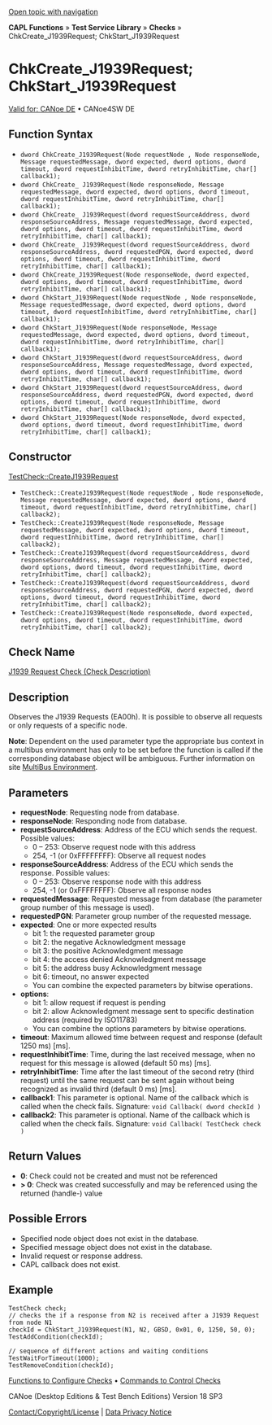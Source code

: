 [Open topic with navigation](../../../../../CANoeDEFamily.htm#Topics/CAPLFunctions/Test/Functions/CAPLfunctionChkCreateJ1939Request.md)

**CAPL Functions** » **Test Service Library** » **Checks** » ChkCreate_J1939Request; ChkStart_J1939Request

# ChkCreate_J1939Request; ChkStart_J1939Request

[Valid for: CANoe DE](../../../Shared/FeatureAvailability.md) • CANoe4SW DE

## Function Syntax

- `dword ChkCreate_J1939Request(Node requestNode , Node responseNode, Message requestedMessage, dword expected, dword options, dword timeout, dword requestInhibitTime, dword retryInhibitTime, char[] callback1);`
- `dword ChkCreate_ J1939Request(Node responseNode, Message requestedMessage, dword expected, dword options, dword timeout, dword requestInhibitTime, dword retryInhibitTime, char[] callback1);`
- `dword ChkCreate_ J1939Request(dword requestSourceAddress, dword responseSourceAddress, Message requestedMessage, dword expected, dword options, dword timeout, dword requestInhibitTime, dword retryInhibitTime, char[] callback1);`
- `dword ChkCreate_ J1939Request(dword requestSourceAddress, dword responseSourceAddress, dword requestedPGN, dword expected, dword options, dword timeout, dword requestInhibitTime, dword retryInhibitTime, char[] callback1);`
- `dword ChkCreate_J1939Request(Node responseNode, dword expected, dword options, dword timeout, dword requestInhibitTime, dword retryInhibitTime, char[] callback1);`
- `dword ChkStart_J1939Request(Node requestNode , Node responseNode, Message requestedMessage, dword expected, dword options, dword timeout, dword requestInhibitTime, dword retryInhibitTime, char[] callback1);`
- `dword ChkStart_J1939Request(Node responseNode, Message requestedMessage, dword expected, dword options, dword timeout, dword requestInhibitTime, dword retryInhibitTime, char[] callback1);`
- `dword ChkStart_J1939Request(dword requestSourceAddress, dword responseSourceAddress, Message requestedMessage, dword expected, dword options, dword timeout, dword requestInhibitTime, dword retryInhibitTime, char[] callback1);`
- `dword ChkStart_J1939Request(dword requestSourceAddress, dword responseSourceAddress, dword requestedPGN, dword expected, dword options, dword timeout, dword requestInhibitTime, dword retryInhibitTime, char[] callback1);`
- `dword ChkStart_J1939Request(Node responseNode, dword expected, dword options, dword timeout, dword requestInhibitTime, dword retryInhibitTime, char[] callback1);`

## Constructor

[TestCheck::CreateJ1939Request](../../../Shared/CAPL/General/ClassesAndObjects.md)

- `TestCheck::CreateJ1939Request(Node requestNode , Node responseNode, Message requestedMessage, dword expected, dword options, dword timeout, dword requestInhibitTime, dword retryInhibitTime, char[] callback2);`
- `TestCheck::CreateJ1939Request(Node responseNode, Message requestedMessage, dword expected, dword options, dword timeout, dword requestInhibitTime, dword retryInhibitTime, char[] callback2);`
- `TestCheck::CreateJ1939Request(dword requestSourceAddress, dword responseSourceAddress, Message requestedMessage, dword expected, dword options, dword timeout, dword requestInhibitTime, dword retryInhibitTime, char[] callback2);`
- `TestCheck::CreateJ1939Request(dword requestSourceAddress, dword responseSourceAddress, dword requestedPGN, dword expected, dword options, dword timeout, dword requestInhibitTime, dword retryInhibitTime, char[] callback2);`
- `TestCheck::CreateJ1939Request(Node responseNode, dword expected, dword options, dword timeout, dword requestInhibitTime, dword retryInhibitTime, char[] callback2);`

## Check Name

[J1939 Request Check (Check Description)](../../../TestCommands/CheckDescriptions/CDJ1939RequestCheck.md)

## Description

Observes the J1939 Requests (EA00h). It is possible to observe all requests or only requests of a specific node.

**Note**: Dependent on the used parameter type the appropriate bus context in a multibus environment has only to be set before the function is called if the corresponding database object will be ambiguous. Further information on site [MultiBus Environment](../../../Shared/CAPL/General/TestMultiBusEnvironment.md).

## Parameters

- **requestNode**: Requesting node from database.
- **responseNode**: Responding node from database.
- **requestSourceAddress**: Address of the ECU which sends the request. Possible values:
  - 0 – 253: Observe request node with this address
  - 254, -1 (or 0xFFFFFFFF): Observe all request nodes
- **responseSourceAddress**: Address of the ECU which sends the response. Possible values:
  - 0 – 253: Observe response node with this address
  - 254, -1 (or 0xFFFFFFFF): Observe all response nodes
- **requestedMessage**: Requested message from database (the parameter group number of this message is used).
- **requestedPGN**: Parameter group number of the requested message.
- **expected**: One or more expected results
  - bit 1: the requested parameter group
  - bit 2: the negative Acknowledgment message
  - bit 3: the positive Acknowledgment message
  - bit 4: the access denied Acknowledgment message
  - bit 5: the address busy Acknowledgment message
  - bit 6: timeout, no answer expected
  - You can combine the expected parameters by bitwise operations.
- **options**:
  - bit 1: allow request if request is pending
  - bit 2: allow Acknowledgment message sent to specific destination address (required by ISO11783)
  - You can combine the options parameters by bitwise operations.
- **timeout**: Maximum allowed time between request and response (default 1250 ms) [ms].
- **requestInhibitTime**: Time, during the last received message, when no request for this message is allowed (default 50 ms) [ms].
- **retryInhibitTime**: Time after the last timeout of the second retry (third request) until the same request can be sent again without being recognized as invalid third (default 0 ms) [ms].
- **callback1**: This parameter is optional. Name of the callback which is called when the check fails. Signature: `void Callback( dword checkId )`
- **callback2**: This parameter is optional. Name of the callback which is called when the check fails. Signature: `void Callback( TestCheck check )`

## Return Values

- **0**: Check could not be created and must not be referenced
- **> 0**: Check was created successfully and may be referenced using the returned (handle-) value

## Possible Errors

- Specified node object does not exist in the database.
- Specified message object does not exist in the database.
- Invalid request or response address.
- CAPL callback does not exist.

## Example

```plaintext
TestCheck check;
// checks the if a response from N2 is received after a J1939 Request from node N1
checkId = ChkStart_J1939Request(N1, N2, GBSD, 0x01, 0, 1250, 50, 0);
TestAddCondition(checkId);

// sequence of different actions and waiting conditions
TestWaitForTimeout(1000);
TestRemoveCondition(checkId);
```

[Functions to Configure Checks](../CAPLfunctionsTSLConfigurationFunctions.md) • [Commands to Control Checks](../CAPLfunctionsTSLCheckControlCommands.md)

CANoe (Desktop Editions & Test Bench Editions) Version 18 SP3

[Contact/Copyright/License](../../../Shared/ContactCopyrightLicense.md) | [Data Privacy Notice](https://www.vector.com/int/en/company/get-info/privacy-policy/)
